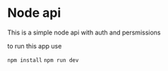 # Node api

This is a simple node api with auth and persmissions

to run this app use

```npm install```
```npm run dev```